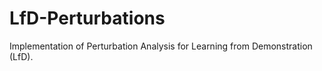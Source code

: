 # LfD-Perturbations
 Implementation of Perturbation Analysis for Learning from Demonstration (LfD).
